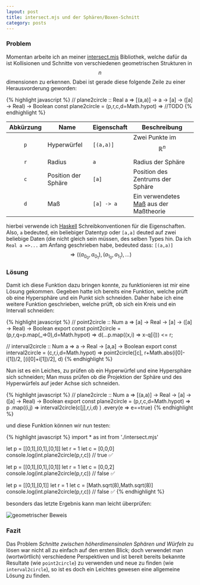 ```yaml
---
layout: post
title: intersect.mjs und der Sphären/Boxen-Schnitt
category: posts
---
```


### Problem

Momentan arbeite ich an meiner [intersect.mjs](https://github.com/Quoteme/intersect)
Bibliothek, welche dafür da ist Kollisionen und Schnitte von verschiedenen
geometrischen Strukturen in $$n$$ dimensionen zu erkennen.
Dabei ist gerade diese folgende Zeile zu einer Herausvorderung geworden:

{% highlight javascript %}
// plane2circle :: Real a => [(a,a)] -> a -> [a] -> ([a] -> Real) -> Boolean
const plane2circle = (p,r,c,d=Math.hypot) =>
	//TODO
{% endhighlight %}

| Abkürzung | Name | Eigenschaft | Beschreibung |
|:---------:| ---- | ----------- | ------------ |
| `p` | Hyperwürfel			| `[(a,a)]`	| Zwei Punkte im $$\mathbb{R}^n$$ |
| `r` | Radius				| `a`			| Radius der Sphäre |
| `c` | Position der Sphäre	| `[a]`		| Position des Zentrums der Sphäre |
| `d` | Maß					| `[a] -> a`	| Ein verwendetes [Maß](https://de.wikipedia.org/wiki/Ma%C3%9F_(Mathematik)#Definition) aus der Maßtheorie|

hierbei verwende ich [Haskell](haskell.org) Schreibkonventionen für die
Eigenschaften. Also, `a` bedeuted, ein beliebiger Datentyp oder
`[a,a]` deuted auf zwei beliebige Daten (die nicht gleich sein müssen,
des selben Types hin. Da ich `Real a =>...` am Anfang geschrieben habe,
bedeuted dass: `[(a,a)]` $$\Rightarrow ((a_{0_0},a_{0_1}),(a_{1_0},a_{1_1}),\dots)$$

### Lösung

Damit ich diese Funktion dazu bringen konnte, zu funktionieren ist mir
eine Lösung gekommen. Gegeben hatte ich bereits eine Funktion, welche
prüft ob eine Hypersphäre und ein Punkt sich schneiden. Daher habe ich
eine weitere Funktion geschrieben, welche prüft, ob sich ein Kreis und
ein Intervall schneiden:

{% highlight javascript %}
// point2circle :: Num a => [a] -> Real -> [a] -> ([a] -> Real) -> Boolean
export const point2circle = (p,r,q=p.map(_=>0),d=Math.hypot) =>
	d(...p.map((x,i) => x-q[i])) <= r;

// interval2circle :: Num a => a -> Real -> [a,a] -> Boolean
export const interval2circle = (c,r,i,d=Math.hypot) =>
	point2circle([c], r+Math.abs(i[0]-i[1])/2, [(i[0]+i[1])/2], d)
{% endhighlight %}

Nun ist es ein Leiches, zu prüfen ob ein Hyperwürfel und eine Hypersphäre
sich schneiden;
Man muss prüfen ob die Projektion der Sphäre und des Hyperwürfels auf
jeder Achse sich schneiden.

<blockquote class="imgur-embed-pub" lang="en" data-id="a/rZpCzkF" data-context="false" ><a href="//imgur.com/a/rZpCzkF"></a></blockquote><script async src="//s.imgur.com/min/embed.js" charset="utf-8"></script>

{% highlight javascript %}
// plane2circle :: Num a => [(a,a)] -> Real -> [a] -> ([a] -> Real) -> Boolean
export const plane2circle = (p,r,c,d=Math.hypot) => p
	.map((i,j) => interval2circle(c[j],r,i,d) )
	.every(e => e==true)
{% endhighlight %}

und diese Funktion können wir nun testen:

{% highlight javascript %}
import * as int from './intersect.mjs'

let p = [[0,1],[0,1],[0,1]]
let r = 1
let c = [0,0,0]
console.log(int.plane2circle(p,r,c)) // true ✅

let p = [[0,1],[0,1],[0,1]]
let r = 1
let c = [0,0,2]
console.log(int.plane2circle(p,r,c)) // false ✅

let p = [[0,1],[0,1]]
let r = 1
let c = [Math.sqrt(8),Math.sqrt(8)]
console.log(int.plane2circle(p,r,c)) // false ✅
{% endhighlight %}

besonders das letzte Ergebnis kann man leicht überprüfen:

![geometrischer Beweis](https://i.imgur.com/aqI995m.png)

### Fazit

Das Problem _Schnitte zwischen höherdimensinalen Sphären und Würfeln_
zu lösen war nicht all zu einfach auf den ersten Blick; doch verwendet
man (wortwörtlich) verschiedene Perspektiven und ist bereit bereits
bekannte Resultate (wie `point2circle`) zu verwenden und neue zu
finden (wie `interval2circle`), so ist es doch ein Leichtes gewesen
eine allgemeine Lösung zu finden.
